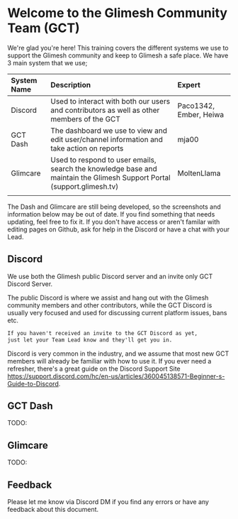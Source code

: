 # Welcome to the Glimesh Community Team (GCT)

We're glad you're here!  This training covers the different systems we use to support the Glimesh community and keep to Glimesh a safe place.  We have 3 main system that we use;

| System Name   | Description   | Expert                   |
| :-------------|:--------------|:-------------------------|
| Discord       | Used to interact with both our users and contributors as well as other members of the GCT | Paco1342, Ember, Heiwa   |
| GCT Dash      | The dashboard we use to view and edit user/channel information and take action on reports    | mja00                    |
| Glimcare      | Used to respond to user emails, search the knowledge base and maintain the Glimesh Support Portal (support.glimesh.tv)  | MoltenLlama              |
|||


The Dash and Glimcare are still being developed, so the screenshots and information below may be out of date.  If you find something that needs updating, feel free to fix it.  If you don't have access or aren't familar with editing pages on Github, ask for help in the Discord or have a chat with your Lead.

## Discord

We use both the Glimesh public Discord server and an invite only GCT Discord Server. 

The public Discord is where we assist and hang out with the Glimesh community members and other contributors, while the GCT Discord is usually very focused and used for discussing current platform issues, bans etc.

```markdown
If you haven't received an invite to the GCT Discord as yet, 
just let your Team Lead know and they'll get you in.
```

Discord is very common in the industry, and we assume that most new GCT members will already be familiar with how to use it.  If you ever need a refresher, there's a great guide on the Discord Support Site https://support.discord.com/hc/en-us/articles/360045138571-Beginner-s-Guide-to-Discord. 


## GCT Dash

TODO: 

## Glimcare

TODO:

## Feedback

Please let me know via Discord DM if you find any errors or have any feedback about this document.  

